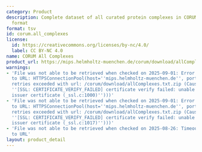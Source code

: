 ```yaml
---
category: Product
description: Complete dataset of all curated protein complexes in CORUM in tab-delimited
  format
format: tsv
id: corum.all_complexes
license:
  id: https://creativecommons.org/licenses/by-nc/4.0/
  label: CC BY-NC 4.0
name: CORUM All Complexes
product_url: https://mips.helmholtz-muenchen.de/corum/download/allComplexes.txt.zip
warnings:
- 'File was not able to be retrieved when checked on 2025-09-01: Error connecting
  to URL: HTTPSConnectionPool(host=''mips.helmholtz-muenchen.de'', port=443): Max
  retries exceeded with url: /corum/download/allComplexes.txt.zip (Caused by SSLError(SSLCertVerificationError(1,
  ''[SSL: CERTIFICATE_VERIFY_FAILED] certificate verify failed: unable to get local
  issuer certificate (_ssl.c:1000)'')))'
- 'File was not able to be retrieved when checked on 2025-09-01: Error connecting
  to URL: HTTPSConnectionPool(host=''mips.helmholtz-muenchen.de'', port=443): Max
  retries exceeded with url: /corum/download/allComplexes.txt.zip (Caused by SSLError(SSLCertVerificationError(1,
  ''[SSL: CERTIFICATE_VERIFY_FAILED] certificate verify failed: unable to get local
  issuer certificate (_ssl.c:1017)'')))'
- 'File was not able to be retrieved when checked on 2025-08-26: Timeout connecting
  to URL'
layout: product_detail
---
```

